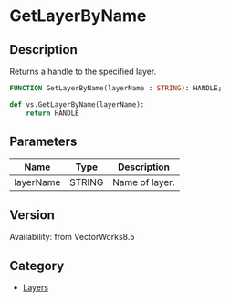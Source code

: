 # GetLayerByName

## Description
Returns a handle to the specified layer.

```pascal
FUNCTION GetLayerByName(layerName : STRING): HANDLE;
```

```python
def vs.GetLayerByName(layerName):
    return HANDLE
```

## Parameters
|Name|Type|Description|
|---|---|---|
|layerName|STRING|Name of layer.|

## Version
Availability: from VectorWorks8.5

## Category
* [Layers](../Categories/Layers.md)
